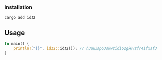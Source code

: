 ### Installation
```bash
cargo add id32
```

## Usage
```rust
fn main() {
    println!("{}", id32::id32()); // h3uu3spo3skwzidi62gk6vzfr4ifxsf3
}
```